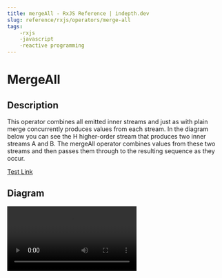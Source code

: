 ```yaml
---
title: mergeAll - RxJS Reference | indepth.dev
slug: reference/rxjs/operators/merge-all
tags:
    -rxjs 
    -javascript 
    -reactive programming
---
```


# MergeAll

## Description

This operator combines all emitted inner streams and just as with plain merge concurrently produces values from each
stream. In the diagram below you can see the H higher-order stream that produces two inner streams A and B. The mergeAll
operator combines values from these two streams and then passes them through to the resulting sequence as they occur.

<a href="/">Test Link</a>

## Diagram

<video>
    <source src="https://images.indepth.dev/references/rxjs/throttle-time-leading-false.mp4" type="video/mp4">
</video>






